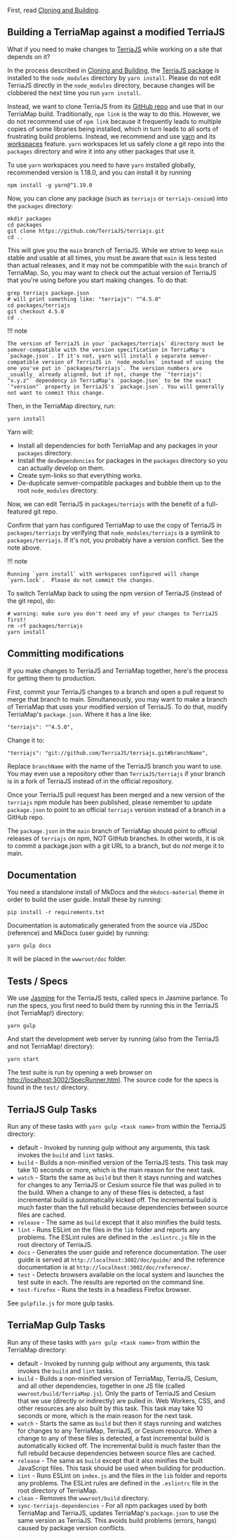 First, read [Cloning and Building](../customizing/cloning-and-building.md).

## Building a TerriaMap against a modified TerriaJS

What if you need to make changes to [TerriaJS](https://github.com/TerriaJS/terriajs) while working on a site that depends on it?

In the process described in [Cloning and Building](../customizing/cloning-and-building.md), the [TerriaJS package](https://www.npmjs.com/package/terriajs) is installed to the `node_modules` directory by `yarn install`. Please do not edit TerriaJS directly in the `node_modules` directory, because changes will be clobbered the next time you run `yarn install`.

Instead, we want to clone TerriaJS from its [GitHub repo](https://github.com/TerriaJS/terriajs) and use that in our TerriaMap build. Traditionally, `npm link` is the way to do this. However, we do not recommend use of `npm link` because it frequently leads to multiple copies of some libraries being installed, which in turn leads to all sorts of frustrating build problems. Instead, we recommend and use [yarn](https://yarnpkg.com) and its [workspaces](https://yarnpkg.com/lang/en/docs/workspaces/) feature. `yarn` workspaces let us safely clone a git repo into the `packages` directory and wire it into any other packages that use it.

To use `yarn` workspaces you need to have `yarn` installed globally, recommended version is 1.18.0, and you can install it by running

```
npm install -g yarn@^1.19.0
```

Now, you can clone any package (such as `terriajs` or `terriajs-cesium`) into the `packages` directory:

```
mkdir packages
cd packages
git clone https://github.com/TerriaJS/terriajs.git
cd ..
```

This will give you the `main` branch of TerriaJS. While we strive to keep `main` stable and usable at all times, you must be aware that `main` is less tested than actual releases, and it may not be commpatible with the `main` branch of TerriaMap. So, you may want to check out the actual version of TerriaJS that you're using before you start making changes. To do that:

```
grep terriajs package.json
# will print something like: "terriajs": "^4.5.0"
cd packages/terriajs
git checkout 4.5.0
cd ..
```

!!! note

    The version of TerriaJS in your `packages/terriajs` directory must be semver-compatible with the version specification in TerriaMap's `package.json`. If it's not, yarn will install a separate semver-compatible version of TerriaJS in `node_modules` instead of using the one you've put in `packages/terriajs`. The version numbers are _usually_ already aligned, but if not, change the `"terriajs": "x.y.z"` dependency in TerriaMap's `package.json` to be the exact `"version"` property in TerriaJS's `package.json`. You will generally not want to commit this change.

Then, in the TerriaMap directory, run:

```
yarn install
```

Yarn will:

- Install all dependencies for both TerriaMap and any packages in your `packages` directory.
- Install the `devDependencies` for packages in the `packages` directory so you can actually develop on them.
- Create sym-links so that everything works.
- De-duplicate semver-compatible packages and bubble them up to the root `node_modules` directory.

Now, we can edit TerriaJS in `packages/terriajs` with the benefit of a full-featured git repo.

Confirm that yarn has configured TerriaMap to use the copy of TerriaJS in `packages/terriajs` by verifying that `node_modules/terriajs` is a symlink to `packages/terriajs`. If it's not, you probably have a version conflict. See the note above.

!!! note

    Running `yarn install` with workspaces configured will change `yarn.lock`.  Please do not commit the changes.

To switch TerriaMap back to using the npm version of TerriaJS (instead of the git repo), do:

```
# warning: make sure you don't need any of your changes to TerriaJS first!
rm -rf packages/terriajs
yarn install
```

## Committing modifications

If you make changes to TerriaJS and TerriaMap together, here's the process for getting them to production.

First, commit your TerriaJS changes to a branch and open a pull request to merge that branch to main. Simultaneously, you may want to make a branch of TerriaMap that uses your modified version of TerriaJS. To do that, modify TerriaMap's `package.json`. Where it has a line like:

```
"terriajs": "^4.5.0",
```

Change it to:

```
"terriajs": "git://github.com/TerriaJS/terriajs.git#branchName",
```

Replace `branchName` with the name of the TerriaJS branch you want to use. You may even use a repository other than `TerriaJS/terriajs` if your branch is in a fork of TerriaJS instead of in the official repository.

Once your TerriaJS pull request has been merged and a new version of the `terriajs` npm module has been published, please remember to update `package.json` to point to an official `terriajs` version instead of a branch in a GitHub repo.

The `package.json` in the `main` branch of TerriaMap should point to official releases of `terriajs` on npm, NOT GitHub branches. In other words, it is ok to commit a package.json with a git URL to a branch, but do _not_ merge it to main.

## Documentation

You need a standalone install of MkDocs and the `mkdocs-material` theme in order to build the user guide. Install these by running:

```
pip install -r requirements.txt
```

Documentation is automatically generated from the source via JSDoc (reference) and MkDocs (user guide) by running:

```
yarn gulp docs
```

It will be placed in the `wwwroot/doc` folder.

## Tests / Specs

We use [Jasmine](https://jasmine.github.io/) for the TerriaJS tests, called specs in Jasmine parlance. To run the specs, you first need to build them by running this in the TerriaJS (not TerriaMap!) directory:

```
yarn gulp
```

And start the development web server by running (also from the TerriaJS and not TerriaMap! directory):

```
yarn start
```

The test suite is run by opening a web browser on [http://localhost:3002/SpecRunner.html](http://localhost:3002/SpecRunner.html). The source code for the specs is found in the `test/` directory.

## TerriaJS Gulp Tasks

Run any of these tasks with `yarn gulp <task name>` from within the TerriaJS directory:

- default - Invoked by running gulp without any arguments, this task invokes the `build` and `lint` tasks.
- `build` - Builds a non-minified version of the TerriaJS tests. This task may take 10 seconds or more, which is the main reason for the next task.
- `watch` - Starts the same as `build` but then it stays running and watches for changes to any TerriaJS or Cesium source file that was pulled in to the build. When a change to any of these files is detected, a fast incremental build is automatically kicked off. The incremental build is much faster than the full rebuild because dependencies between source files are cached.
- `release` - The same as `build` except that it also minifies the build tests.
- `lint` - Runs ESLint on the files in the `lib` folder and reports any problems. The ESLint rules are defined in the `.eslintrc.js` file in the root directory of TerriaJS.
- `docs` - Generates the user guide and reference documentation. The user guide is served at `http://localhost:3002/doc/guide/` and the reference documentation is at `http://localhost:3002/doc/reference/`.
- `test` - Detects browsers available on the local system and launches the test suite in each. The results are reported on the command line.
- `test-firefox` - Runs the tests in a headless Firefox browser.

See `gulpfile.js` for more gulp tasks.

## TerriaMap Gulp Tasks

Run any of these tasks with `yarn gulp <task name>` from within the TerriaMap directory:

- default - Invoked by running gulp without any arguments, this task invokes the `build` and `lint` tasks.
- `build` - Builds a non-minified version of TerriaMap, TerriaJS, Cesium, and all other dependencies, together in one JS file (called `wwwroot/build/TerriaMap.js`). Only the parts of TerriaJS and Cesium that we use (directly or indirectly) are pulled in. Web Workers, CSS, and other resources are also built by this task. This task may take 10 seconds or more, which is the main reason for the next task.
- `watch` - Starts the same as `build` but then it stays running and watches for changes to any TerriaMap, TerriaJS, or Cesium resource. When a change to any of these files is detected, a fast incremental build is automatically kicked off. The incremental build is much faster than the full rebuild because dependencies between source files are cached.
- `release` - The same as `build` except that it also minifies the built JavaScript files. This task should be used when building for production.
- `lint` - Runs ESLint on `index.js` and the files in the `lib` folder and reports any problems. The ESLint rules are defined in the `.eslintrc` file in the root directory of TerriaMap.
- `clean` - Removes the `wwwroot/build` directory.
- `sync-terriajs-dependencies` - For all npm packages used by both TerriaMap and TerriaJS, updates TerriaMap's `package.json` to use the same version as TerriaJS. This avoids build problems (errors, hangs) caused by package version conflicts.
